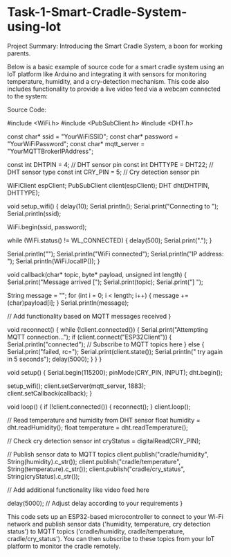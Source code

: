 # Task-1-Smart-Cradle-System-using-lot
Project Summary: Introducing the Smart Cradle System, a boon for working parents.

Below is a basic example of source code for a smart cradle system using an IoT platform like Arduino and integrating it with sensors for monitoring temperature, humidity, and a cry-detection mechanism. This code also includes functionality to provide a live video feed via a webcam connected to the system:

Source Code:

#include <WiFi.h>
#include <PubSubClient.h>
#include <DHT.h>

const char* ssid = "YourWiFiSSID";
const char* password = "YourWiFiPassword";
const char* mqtt_server = "YourMQTTBrokerIPAddress";

const int DHTPIN = 4; // DHT sensor pin
const int DHTTYPE = DHT22; // DHT sensor type
const int CRY_PIN = 5; // Cry detection sensor pin

WiFiClient espClient;
PubSubClient client(espClient);
DHT dht(DHTPIN, DHTTYPE);

void setup_wifi() {
  delay(10);
  Serial.println();
  Serial.print("Connecting to ");
  Serial.println(ssid);

  WiFi.begin(ssid, password);

  while (WiFi.status() != WL_CONNECTED) {
    delay(500);
    Serial.print(".");
  }

  Serial.println("");
  Serial.println("WiFi connected");
  Serial.println("IP address: ");
  Serial.println(WiFi.localIP());
}

void callback(char* topic, byte* payload, unsigned int length) {
  Serial.print("Message arrived [");
  Serial.print(topic);
  Serial.print("] ");

  String message = "";
  for (int i = 0; i < length; i++) {
    message += (char)payload[i];
  }
  Serial.println(message);

  // Add functionality based on MQTT messages received
}

void reconnect() {
  while (!client.connected()) {
    Serial.print("Attempting MQTT connection...");
    if (client.connect("ESP32Client")) {
      Serial.println("connected");
      // Subscribe to MQTT topics here
    } else {
      Serial.print("failed, rc=");
      Serial.print(client.state());
      Serial.println(" try again in 5 seconds");
      delay(5000);
    }
  }
}

void setup() {
  Serial.begin(115200);
  pinMode(CRY_PIN, INPUT);
  dht.begin();

  setup_wifi();
  client.setServer(mqtt_server, 1883);
  client.setCallback(callback);
}

void loop() {
  if (!client.connected()) {
    reconnect();
  }
  client.loop();

  // Read temperature and humidity from DHT sensor
  float humidity = dht.readHumidity();
  float temperature = dht.readTemperature();

  // Check cry detection sensor
  int cryStatus = digitalRead(CRY_PIN);

  // Publish sensor data to MQTT topics
  client.publish("cradle/humidity", String(humidity).c_str());
  client.publish("cradle/temperature", String(temperature).c_str());
  client.publish("cradle/cry_status", String(cryStatus).c_str());

  // Add additional functionality like video feed here

  delay(5000); // Adjust delay according to your requirements
}

This code sets up an ESP32-based microcontroller to connect to your Wi-Fi network and publish sensor data ('humidity, temperature, cry detection status') to MQTT topics ('cradle/humidity, cradle/temperature, cradle/cry_status'). You can then subscribe to these topics from your IoT platform to monitor the cradle remotely.

